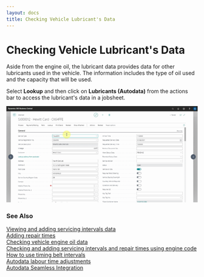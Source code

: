 ```yaml
---
layout: docs
title: Checking Vehicle Lubricant's Data
---
```


# Checking Vehicle Lubricant's Data

Aside from the engine oil, the lubricant data provides data for other lubricants used in the vehicle. The information includes the type of oil used and the capacity that will be used.

Select **Lookup** and then click on **Lubricants (Autodata)** from the actions bar to access the lubricant's data in a jobsheet.

   ![](media/garagehive-autodata-lubricant-data.gif)


### **See Also**

[Viewing and adding servicing intervals data](garagehive-autodata-viewing-and-adding-servicing-intervals.html) \
[Adding repair times](garagehive-autodata-adding-repair-times.html) \
[Checking vehicle engine oil data](garagehive-autodata-viewing-vehicle-engine-oil-data.html) \
[Checking and adding servicing intervals and repair times using engine code](garagehive-autodata-checking-servicing-intervals-and-adding-repair-times-using-engine-code.html) \
[How to use timing belt intervals](garagehive-timing-belt-intervals-how-to-use-timing-belt-intervals.html) \
[Autodata labour time adjustments](garagehive-autodata-labour-time-adjustment.html) \
[Autodata Seamless Integration](garagehive-autodata-seamless-integration.html)
